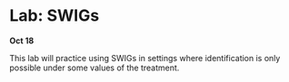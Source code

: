 
# Lab: SWIGs

**Oct 18**

This lab will practice using SWIGs in settings where identification is only possible under some values of the treatment.

